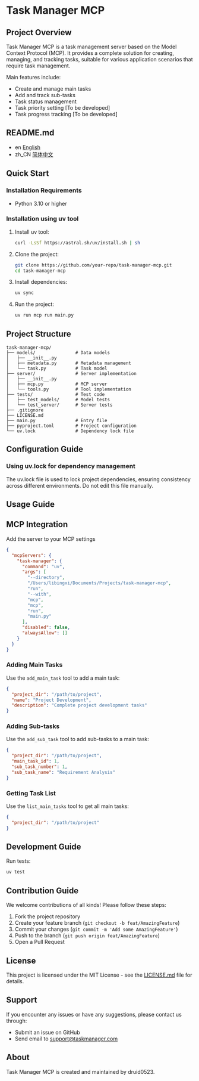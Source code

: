 # Task Manager MCP

## Project Overview

Task Manager MCP is a task management server based on the Model Context Protocol (MCP). It provides a complete solution for creating, managing, and tracking tasks, suitable for various application scenarios that require task management.

Main features include:
- Create and manage main tasks
- Add and track sub-tasks
- Task status management
- Task priority setting [To be developed]
- Task progress tracking [To be developed]

## README.md
- en [English](README.md)
- zh_CN [简体中文](README.zh_CN.md)

## Quick Start

### Installation Requirements
- Python 3.10 or higher

### Installation using uv tool
1. Install uv tool:
   ```bash
   curl -LsSf https://astral.sh/uv/install.sh | sh
   ```

2. Clone the project:
   ```bash
   git clone https://github.com/your-repo/task-manager-mcp.git
   cd task-manager-mcp
   ```

3. Install dependencies:
   ```bash
   uv sync
   ```

4. Run the project:
   ```bash
   uv run mcp run main.py
   ```

## Project Structure

```
task-manager-mcp/
├── models/               # Data models
│   ├── __init__.py
│   ├── metadata.py       # Metadata management
│   └── task.py           # Task model
├── server/               # Server implementation
│   ├── __init__.py
│   ├── mcp.py            # MCP server
│   └── tools.py          # Tool implementation
├── tests/                # Test code
│   ├── test_models/      # Model tests
│   └── test_server/      # Server tests
├── .gitignore
├── LICENSE.md
├── main.py               # Entry file
├── pyproject.toml        # Project configuration
└── uv.lock               # Dependency lock file
```

## Configuration Guide

### Using uv.lock for dependency management
The uv.lock file is used to lock project dependencies, ensuring consistency across different environments. Do not edit this file manually.

## Usage Guide

## MCP Integration

Add the server to your MCP settings

```json
{
  "mcpServers": {
    "task-manager": {
      "command": "uv",
      "args": [
        "--directory",
        "/Users/libingxi/Documents/Projects/task-manager-mcp",
        "run",
        "--with",
        "mcp",
        "mcp",
        "run",
        "main.py"
      ],
      "disabled": false,
      "alwaysAllow": []
    }
  }
}
```

### Adding Main Tasks
Use the `add_main_task` tool to add a main task:
```json
{
  "project_dir": "/path/to/project",
  "name": "Project Development",
  "description": "Complete project development tasks"
}
```

### Adding Sub-tasks
Use the `add_sub_task` tool to add sub-tasks to a main task:
```json
{
  "project_dir": "/path/to/project",
  "main_task_id": 1,
  "sub_task_number": 1,
  "sub_task_name": "Requirement Analysis"
}
```

### Getting Task List
Use the `list_main_tasks` tool to get all main tasks:
```json
{
  "project_dir": "/path/to/project"
}
```

## Development Guide

Run tests:
   ```bash
   uv test
   ```

## Contribution Guide

We welcome contributions of all kinds! Please follow these steps:

1. Fork the project repository
2. Create your feature branch (`git checkout -b feat/AmazingFeature`)
3. Commit your changes (`git commit -m 'Add some AmazingFeature'`)
4. Push to the branch (`git push origin feat/AmazingFeature`)
5. Open a Pull Request

## License

This project is licensed under the MIT License - see the [LICENSE.md](LICENSE.md) file for details.

## Support

If you encounter any issues or have any suggestions, please contact us through:
- Submit an issue on GitHub
- Send email to support@taskmanager.com

## About

Task Manager MCP is created and maintained by druid0523.
